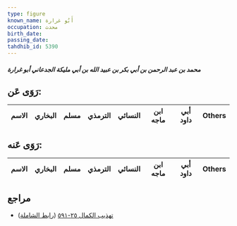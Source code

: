 ```yaml
---
type: figure
known_name: أَبُو غرارة
occupation: محدث
birth_date:
passing_date:
tahdhib_id: 5390
---
```

##### محمد بن عبد الرحمن بن أبي بكر بن عبيد الله بن أبي مليكة الجدعاني أبو غرارة

## رَوَى عَن:
| الاسم | البخاري | مسلم | الترمذي | النسائي | ابن ماجه | أبي داود | Others |
| ----- | ------- | ---- | ------- | ------- | -------- | -------- | ------ |
## رَوَى عَنه:
| الاسم | البخاري | مسلم | الترمذي | النسائي | ابن ماجه | أبي داود | Others |
| ----- | ------- | ---- | ------- | ------- | -------- | -------- | ------ |
## مراجع
- [تهذيب الكمال ٢٥-٥٩١](obsidian://open?vault=Tahdhib-al-Kamal&file=Figures/٥٣٩٠-محمد%20بن%20عبد%20الرحمن%20بن%20أبي%20بكر%20بن%20عبيد%20الله%20بن%20أبي%20مليكة%20الجدعاني%20أبو%20غرارة) ([رابط الشاملة](https://shamela.ws/book/3722/13684))